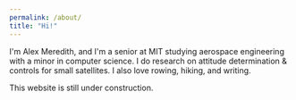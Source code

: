 ```yaml
---
permalink: /about/
title: "Hi!"
---
```


I'm Alex Meredith, and I'm a senior at MIT studying aerospace engineering with a minor in computer science. I do research on attitude determination & controls for small satellites. I also love rowing, hiking, and writing.

This website is still under construction.
